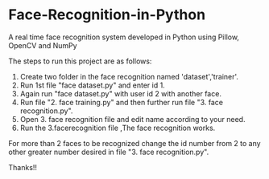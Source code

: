 # Face-Recognition-in-Python
A real time face recognition system developed in Python using Pillow, OpenCV and NumPy 

The steps to run this project are as follows:
1. Create two folder in the face recognition named 'dataset','trainer'.
2. Run 1st file "face dataset.py" and enter id 1.
3. Again run "face dataset.py" with user id 2 with another face.
4. Run file "2. face training.py" and then further run file "3. face recognition.py".
5. Open 3. face recognition file and edit name according to your need.
6. Run the 3.facerecognition file ,The face recognition works.

For more than 2 faces to be recognized change the id number from 2 to any other greater number desired in file "3. face recognition.py".

Thanks!!
